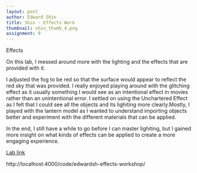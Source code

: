 ```yaml
---
layout: post
author: Edward Shin
title: Shin - Effects Work
thumbnail: shin_thumb_4.png
assignment: 9
---
```

<p>
Effects

On this lab, I messed around more with the lighting and the effects that are provided with it.

I adjusted the fog to be red so that the surface would appear to reflect the red sky that was provided. I really enjoyed playing around with the glitching effect as it usually something I would see as an intentional effect in movies rather than an unintentional error. I settled on using the Unchartered Effect as I felt that I could see all the objects and its lighiting more clearly.Mostly, I played with the lantern model as I wanted to understand importing objects better and experiment with the different materials that can be applied.

In the end, I still have a while to go before I can master lighiting, but I gained more insight on what kinds of effects can be applied to create a more engaging experience.

</p>

<a href="http://localhost:4000/code/edwardsh-effects-workshop/">Lab link</a>

<p>http://localhost:4000/code/edwardsh-effects-workshop/</p>
